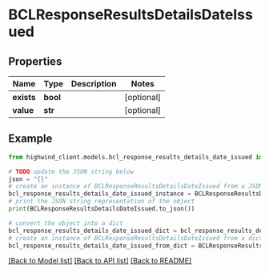 # BCLResponseResultsDetailsDateIssued


## Properties

Name | Type | Description | Notes
------------ | ------------- | ------------- | -------------
**exists** | **bool** |  | [optional] 
**value** | **str** |  | [optional] 

## Example

```python
from highwind_client.models.bcl_response_results_details_date_issued import BCLResponseResultsDetailsDateIssued

# TODO update the JSON string below
json = "{}"
# create an instance of BCLResponseResultsDetailsDateIssued from a JSON string
bcl_response_results_details_date_issued_instance = BCLResponseResultsDetailsDateIssued.from_json(json)
# print the JSON string representation of the object
print(BCLResponseResultsDetailsDateIssued.to_json())

# convert the object into a dict
bcl_response_results_details_date_issued_dict = bcl_response_results_details_date_issued_instance.to_dict()
# create an instance of BCLResponseResultsDetailsDateIssued from a dict
bcl_response_results_details_date_issued_from_dict = BCLResponseResultsDetailsDateIssued.from_dict(bcl_response_results_details_date_issued_dict)
```
[[Back to Model list]](../README.md#documentation-for-models) [[Back to API list]](../README.md#documentation-for-api-endpoints) [[Back to README]](../README.md)


